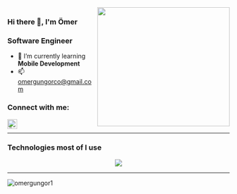 <img src="https://media.giphy.com/media/dgWtLi9PEXrlhxdn9L/giphy.gif" align="right" width="300" height="270">

### Hi there 👋, I'm Ömer

### Software Engineer

- 🌱 I’m currently learning **Mobile Development**
- 📫 omergungorco@gmail.com

### Connect with me:

[<img align="left" alt="Ömer Güngör | Linkedin" width="22px" src="https://skillicons.dev/icons?i=linkedin" />](https://www.linkedin.com/in/omer-gungorr/)
<br />

---

### Technologies most of I use

<p align="center">
  <a href="https://skillicons.dev">
    <img src="https://skillicons.dev/icons?i=js,nodejs,react,php,laravel,c,mongodb,mysql,github,git,vscode,docker,figma,postman" />
  </a>
</p>

--- 

<p><img align="left" src="https://github-readme-stats.vercel.app/api/top-langs?username=omergungor1&show_icons=true&locale=en&layout=compact" alt="omergungor1" /></p>
